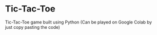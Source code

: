 # Tic-Tac-Toe
Tic-Tac-Toe game built using Python
(Can be played on Google Colab by just copy pasting the code)
